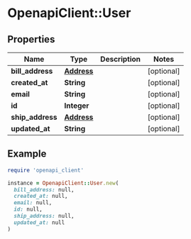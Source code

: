 # OpenapiClient::User

## Properties

| Name | Type | Description | Notes |
| ---- | ---- | ----------- | ----- |
| **bill_address** | [**Address**](Address.md) |  | [optional] |
| **created_at** | **String** |  | [optional] |
| **email** | **String** |  | [optional] |
| **id** | **Integer** |  | [optional] |
| **ship_address** | [**Address**](Address.md) |  | [optional] |
| **updated_at** | **String** |  | [optional] |

## Example

```ruby
require 'openapi_client'

instance = OpenapiClient::User.new(
  bill_address: null,
  created_at: null,
  email: null,
  id: null,
  ship_address: null,
  updated_at: null
)
```

